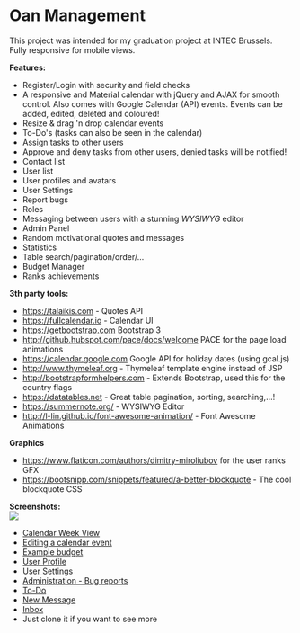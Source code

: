 # Oan Management
This project was intended for my graduation project at INTEC Brussels.
<br/>Fully responsive for mobile views.

**Features:**
- Register/Login with security and field checks
- A responsive and Material calendar with jQuery and AJAX for smooth control. Also comes with Google Calendar (API) events.
  Events can be added, edited, deleted and coloured!
- Resize & drag 'n drop calendar events
- To-Do's (tasks can also be seen in the calendar)
- Assign tasks to other users
- Approve and deny tasks from other users, denied tasks will be notified!
- Contact list
- User list
- User profiles and avatars
- User Settings
- Report bugs
- Roles
- Messaging between users with a stunning _WYSIWYG_ editor
- Admin Panel
- Random motivational quotes and messages
- Statistics
- Table search/pagination/order/...
- Budget Manager
- Ranks achievements

**3th party tools:**
- https://talaikis.com - Quotes API
- https://fullcalendar.io - Calendar UI
- https://getbootstrap.com Bootstrap 3
- http://github.hubspot.com/pace/docs/welcome PACE for the page
load animations
- https://calendar.google.com Google API for holiday dates (using gcal.js)
- http://www.thymeleaf.org - Thymeleaf template engine instead of JSP
- http://bootstrapformhelpers.com - Extends Bootstrap, used this for the country flags
- https://datatables.net - Great table pagination, sorting, searching,...!
- https://summernote.org/ - WYSIWYG Editor
- http://l-lin.github.io/font-awesome-animation/ - Font Awesome Animations

**Graphics**
- https://www.flaticon.com/authors/dimitry-miroliubov for the user ranks GFX
- https://bootsnipp.com/snippets/featured/a-better-blockquote - The cool blockquote CSS


**Screenshots:**
<br/><img src="https://i.imgur.com/p6P4JGm.png"/>

- [Calendar Week View](https://i.imgur.com/8G7Ukfq.png)
- [Editing a calendar event](https://i.imgur.com/GONgR0Y.png)
- [Example budget](https://i.imgur.com/c1ZdUHB.png)
- [User Profile](https://i.imgur.com/SHi87UY.png)
- [User Settings](https://i.imgur.com/hKxx2CM.png)
- [Administration - Bug reports](https://i.imgur.com/nbaaXEA.png)
- [To-Do](https://i.imgur.com/U4u2EJE.png)
- [New Message](https://i.imgur.com/F4xagHZ.png)
- [Inbox](https://i.imgur.com/41D9scU.png)
- Just clone it if you want to see more